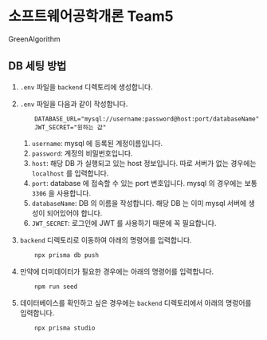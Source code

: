 # 소프트웨어공학개론 Team5
GreenAlgorithm

## DB 세팅 방법

1. `.env` 파일을 `backend` 디렉토리에 생성합니다.
2. `.env` 파일을 다음과 같이 작성합니다.
    ```
        DATABASE_URL="mysql://username:password@host:port/databaseName"
        JWT_SECRET="원하는 값"
    ```
    1. `username`: mysql 에 등록된 계정이름입니다.
    2. `password`: 계정의 비밀번호입니다.
    3. `host`: 해당 DB 가 실행되고 있는 host 정보입니다. 따로 서버가 없는 경우에는 `localhost` 를 입력합니다.
    4. `port`: database 에 접속할 수 있는 port 번호입니다. mysql 의 경우에는 보통 `3306` 을 사용합니다.
    5. `databaseName`: DB 의 이름을 작성합니다. 해당 DB 는 이미 mysql 서버에 생성이 되어있어야 합니다. 
    6. `JWT_SECRET`: 로그인에 JWT 를 사용하기 때문에 꼭 필요합니다. 

3. `backend` 디렉토리로 이동하여 아래의 명령어를 입력합니다.
    ```bash
        npx prisma db push
    ```

4. 만약에 더미데이터가 필요한 경우에는 아래의 명령어를 입력합니다.
    ```bash
        npm run seed
    ```

5. 데이터베이스를 확인하고 싶은 경우에는 `backend` 디렉토리에서 아래의 명렁어를 입력합니다.
    ```bash
        npx prisma studio
    ```